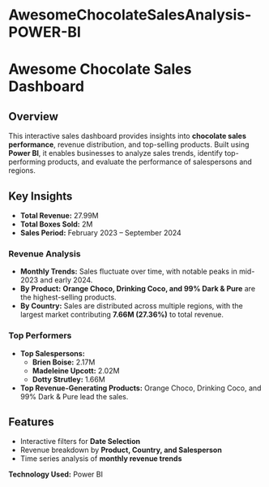 # AwesomeChocolateSalesAnalysis-POWER-BI

# Awesome Chocolate Sales Dashboard  

## Overview  
This interactive sales dashboard provides insights into **chocolate sales performance**, revenue distribution, and top-selling products. Built using **Power BI**, it enables businesses to analyze sales trends, identify top-performing products, and evaluate the performance of salespersons and regions.  

## Key Insights  
- **Total Revenue:** 27.99M  
- **Total Boxes Sold:** 2M  
- **Sales Period:** February 2023 – September 2024  

### Revenue Analysis  
- **Monthly Trends:** Sales fluctuate over time, with notable peaks in mid-2023 and early 2024.  
- **By Product:** **Orange Choco, Drinking Coco, and 99% Dark & Pure** are the highest-selling products.  
- **By Country:** Sales are distributed across multiple regions, with the largest market contributing **7.66M (27.36%)** to total revenue.  

### Top Performers  
- **Top Salespersons:**  
  - **Brien Boise:** 2.17M  
  - **Madeleine Upcott:** 2.02M  
  - **Dotty Strutley:** 1.66M  
- **Top Revenue-Generating Products:** Orange Choco, Drinking Coco, and 99% Dark & Pure lead the sales.  

## Features  
- Interactive filters for **Date Selection**  
- Revenue breakdown by **Product, Country, and Salesperson**  
- Time series analysis of **monthly revenue trends**  

**Technology Used:** Power BI

